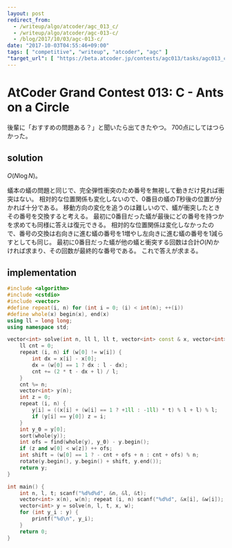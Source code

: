 ```yaml
---
layout: post
redirect_from:
  - /writeup/algo/atcoder/agc_013_c/
  - /writeup/algo/atcoder/agc-013-c/
  - /blog/2017/10/03/agc-013-c/
date: "2017-10-03T04:55:46+09:00"
tags: [ "competitive", "writeup", "atcoder", "agc" ]
"target_url": [ "https://beta.atcoder.jp/contests/agc013/tasks/agc013_c" ]
---
```


# AtCoder Grand Contest 013: C - Ants on a Circle

後輩に「おすすめの問題ある？」と聞いたら出てきたやつ。
$700$点にしてはつらかった。

## solution

$O(N \log N)$。

蟻本の蟻の問題と同じで、完全弾性衝突のため番号を無視して動きだけ見れば衝突はない。
相対的な位置関係も変化しないので、$0$番目の蟻の$T$秒後の位置が分かれば十分である。
移動方向の変化を追うのは難しいので、蟻が衝突したときその番号を交換すると考える。
最初に$0$番目だった蟻が最後にどの番号を持つかを求めても同様に答えは復元できる。
相対的な位置関係は変化しなかったので、番号の交換は右向きに進む蟻の番号を$1$増やし左向きに進む蟻の番号を$1$減らすとしても同じ。
最初に$0$番目だった蟻が他の蟻と衝突する回数は合計$O(N)$かければ求まり、その回数が最終的な番号である。
これで答えが求まる。

## implementation

``` c++
#include <algorithm>
#include <cstdio>
#include <vector>
#define repeat(i, n) for (int i = 0; (i) < int(n); ++(i))
#define whole(x) begin(x), end(x)
using ll = long long;
using namespace std;

vector<int> solve(int n, ll l, ll t, vector<int> const & x, vector<int> const & w) {
    ll cnt = 0;
    repeat (i, n) if (w[0] != w[i]) {
        int dx = x[i] - x[0];
        dx = (w[0] == 1 ? dx : l - dx);
        cnt += (2 * t - dx + l) / l;
    }
    cnt %= n;
    vector<int> y(n);
    int z = 0;
    repeat (i, n) {
        y[i] = ((x[i] + (w[i] == 1 ? +1ll : -1ll) * t) % l + l) % l;
        if (y[i] == y[0]) z = i;
    }
    int y_0 = y[0];
    sort(whole(y));
    int ofs = find(whole(y), y_0) - y.begin();
    if (z and w[0] < w[z]) ++ ofs;
    int shift = (w[0] == 1 ? - cnt + ofs + n : cnt + ofs) % n;
    rotate(y.begin(), y.begin() + shift, y.end());
    return y;
}

int main() {
    int n, l, t; scanf("%d%d%d", &n, &l, &t);
    vector<int> x(n), w(n); repeat (i, n) scanf("%d%d", &x[i], &w[i]);
    vector<int> y = solve(n, l, t, x, w);
    for (int y_i : y) {
        printf("%d\n", y_i);
    }
    return 0;
}
```
